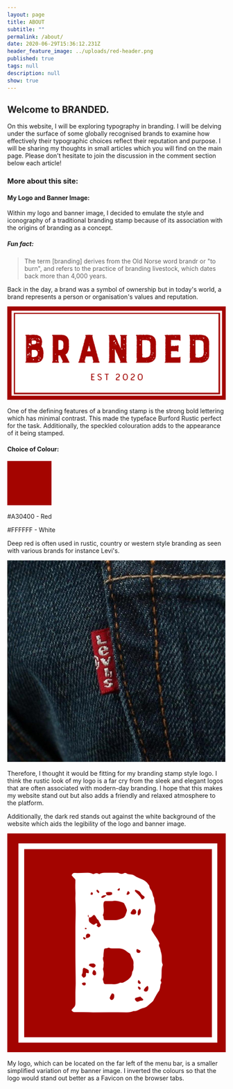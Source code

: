 ```yaml
---
layout: page
title: ABOUT
subtitle: ""
permalink: /about/
date: 2020-06-29T15:36:12.231Z
header_feature_image: ../uploads/red-header.png
published: true
tags: null
description: null
show: true
---
```

## Welcome to BRANDED.

On this website, I will be exploring typography in branding. I will be delving under the surface of some globally recognised brands to examine how effectively their typographic choices reflect their reputation and purpose. I will be sharing my thoughts in small articles which you will find on the main page. Please don't hesitate to join the discussion in the comment section below each article!

### More about this site:

#### My Logo and Banner Image:

Within my logo and banner image, I decided to emulate the style and iconography of a traditional branding stamp because of its association with the origins of branding as a concept. 

##### **Fun fact:**

> The term \[branding] derives from the Old Norse word brandr or "to burn", and refers to the practice of branding livestock, which dates back more than 4,000 years.

Back in the day, a brand was a symbol of ownership but in today's world, a brand represents a person or organisation's values and reputation. 

![Banner image](../uploads/branded-final-logo-cropped.png "Banner Image")

One of the defining features of a branding stamp is the strong bold lettering which has minimal contrast. This made the typeface Burford Rustic perfect for the task. Additionally, the speckled colouration adds to the appearance of it being stamped. 

#### Choice of Colour:

![Colour Swatch](../uploads/red-colour-swatch.png "Colour Swatch")

\#A30400 - Red 

\#FFFFFF - White 

Deep red is often used in rustic, country or western style branding as seen with various brands for instance Levi's. 

![Levi's Jeans](../uploads/levi-jeans.jpg "Levi's Jeans")

Therefore, I thought it would be fitting for my branding stamp style logo. I think the rustic look of my logo is a far cry from the sleek and elegant logos that are often associated with modern-day branding. I hope that this makes my website stand out but also adds a friendly and relaxed atmosphere to the platform.

Additionally, the dark red stands out against the white background of the website which aids the legibility of the logo and banner image. 

![Logo](../uploads/favicon-cropped.png "Logo")

My logo, which can be located on the far left of the menu bar, is a smaller simplified variation of my banner image. I inverted the colours so that the logo would stand out better as a Favicon on the browser tabs.